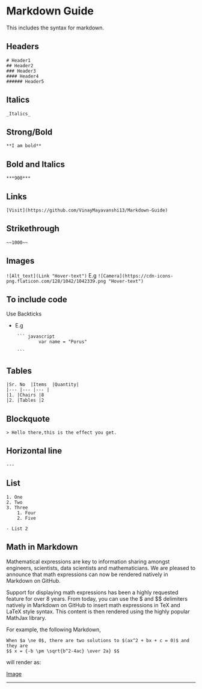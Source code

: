 # Markdown Guide

This includes the syntax for markdown.

## Headers
```
# Header1
## Header2
### Header3
#### Header4
###### Header5
```
## Italics
``` _Italics_ ```

## Strong/Bold

``` **I am bold** ```

## Bold and Italics
``` ***900*** ```

## Links 
``` [Visit](https://github.com/VinayMayavanshi13/Markdown-Guide)  ```

## Strikethrough
``` ~~1000~~ ```

## Images
``` ![Alt_text](Link "Hover-text") ```
E.g 
``` ![Camera](https://cdn-icons-png.flaticon.com/128/1042/1042339.png "Hover-text") ```

## To include code
Use Backticks
- E.g
```
    ``` javascript
            var name = "Porus"
       
    ```
```

## Tables 
```
|Sr. No  |Items  |Quantity|
|--- |--- |--- |
|1. |Chairs |8
|2. |Tables |2
```
## Blockquote
``` 
> Hello there,this is the effect you get.
```
## Horizontal line
``` --- ```

## List 
``` 
1. One
2. Two
3. Three
    1. Four
    2. Five

- List 2
``` 
## Math in Markdown

Mathematical expressions are key to information sharing amongst engineers, scientists, data scientists and mathematicians. We are pleased to announce that math expressions can now be rendered natively in Markdown on GitHub.

Support for displaying math expressions has been a highly requested feature for over 8 years. From today, you can use the $ and $$ delimiters natively in Markdown on GitHub to insert math expressions in TeX and LaTeX style syntax. This content is then rendered using the highly popular MathJax library.

For example, the following Markdown,

```
When $a \ne 0$, there are two solutions to $(ax^2 + bx + c = 0)$ and they are 
$$ x = {-b \pm \sqrt{b^2-4ac} \over 2a} $$
```

will render as:

[Image]("C:\Users\Vinay\OneDrive\Desktop\Markdown-Guide\Attactments\Equation-01.png")

---